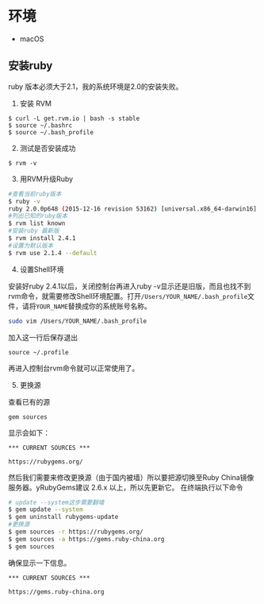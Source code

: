 # 环境
* macOS

## 安装ruby
ruby 版本必须大于2.1，我的系统环境是2.0的安装失败。
1. 安装 RVM

```
$ curl -L get.rvm.io | bash -s stable 
$ source ~/.bashrc  
$ source ~/.bash_profile  
```
2. 测试是否安装成功
```
$ rvm -v 
```
3. 用RVM升级Ruby
```sh
#查看当前ruby版本  
$ ruby -v  
ruby 2.0.0p648 (2015-12-16 revision 53162) [universal.x86_64-darwin16] 
#列出已知的ruby版本  
$ rvm list known  
#安装ruby 最新版
$ rvm install 2.4.1
#设置为默认版本
$ rvm use 2.1.4 --default
```

4. 设置Shell环境

安装好ruby 2.4.1以后，关闭控制台再进入ruby -v显示还是旧版，而且也找不到rvm命令，就需要修改Shell环境配置。打开`/Users/YOUR_NAME/.bash_profile`文件，请将`YOUR_NAME`替换成你的系统账号名称。

```sh
sudo vim /Users/YOUR_NAME/.bash_profile 
```
加入这一行后保存退出
```
source ~/.profile
```
再进入控制台rvm命令就可以正常使用了。

5. 更换源

查看已有的源
```
gem sources
```

显示会如下：
```
*** CURRENT SOURCES ***

https://rubygems.org/
```
然后我们需要来修改更换源（由于国内被墙）所以要把源切换至Ruby China镜像服务器。yRubyGems建议 2.6.x 以上，所以先更新它。
在终端执行以下命令
```sh
# update --system这步需要翻墙
$ gem update --system
$ gem uninstall rubygems-update
#更换源
$ gem sources -r https://rubygems.org/
$ gem sources -a https://gems.ruby-china.org
$ gem sources
```
确保显示一下信息。
```
*** CURRENT SOURCES ***

https://gems.ruby-china.org
```
